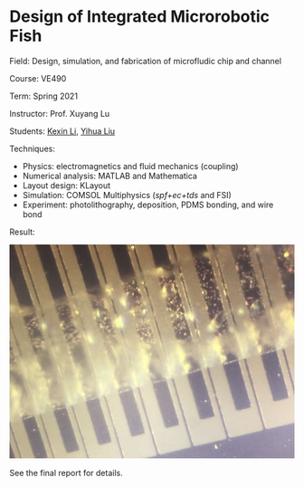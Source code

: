 # Design of Integrated Microrobotic Fish

Field: Design, simulation, and fabrication of microfludic chip and channel

Course: VE490

Term: Spring 2021

Instructor: Prof. Xuyang Lu

Students: [Kexin Li](https://github.com/Salt-ops), [Yihua Liu](https://github.com/yihuajack)

Techniques:

- Physics: electromagnetics and fluid mechanics (coupling)
- Numerical analysis: MATLAB and Mathematica
- Layout design: KLayout
- Simulation: COMSOL Multiphysics (*spf+ec+tds* and FSI)
- Experiment: photolithography, deposition, PDMS bonding, and wire bond

Result:

![Result](https://github.com/yihuajack/VE490_SP2021/blob/main/Final%20Report/fluid_flow.jpg)

See the final report for details.
